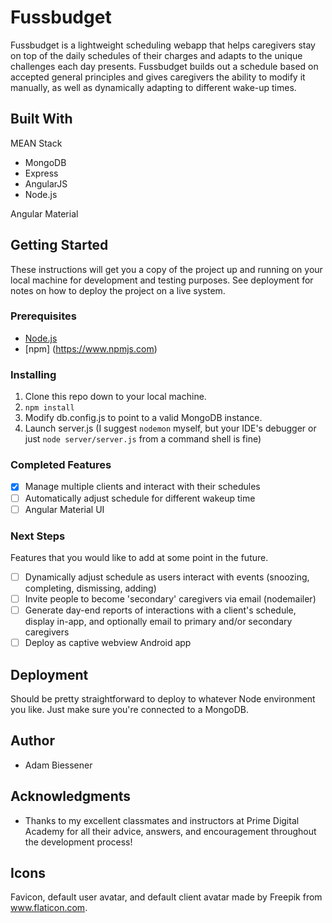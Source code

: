 # Fussbudget

Fussbudget is a lightweight scheduling webapp that helps caregivers stay on top of the daily schedules of their charges and adapts to the unique challenges each day presents. Fussbudget builds out a schedule based on accepted general principles and gives caregivers the ability to modify it manually, as well as dynamically adapting to different wake-up times.

## Built With

MEAN Stack
* MongoDB
* Express
* AngularJS
* Node.js

Angular Material

## Getting Started

These instructions will get you a copy of the project up and running on your local machine for development and testing purposes. See deployment for notes on how to deploy the project on a live system.

### Prerequisites

- [Node.js](https://nodejs.org/en/)
- [npm] (https://www.npmjs.com)

### Installing

1. Clone this repo down to your local machine.
2. `npm install`
3. Modify db.config.js to point to a valid MongoDB instance.
4. Launch server.js (I suggest `nodemon` myself, but your IDE's debugger or just `node server/server.js` from a command shell is fine)

### Completed Features

- [x] Manage multiple clients and interact with their schedules
- [ ] Automatically adjust schedule for different wakeup time
- [ ] Angular Material UI

### Next Steps

Features that you would like to add at some point in the future.

- [ ] Dynamically adjust schedule as users interact with events (snoozing, completing, dismissing, adding)
- [ ] Invite people to become 'secondary' caregivers via email (nodemailer)
- [ ] Generate day-end reports of interactions with a client's schedule, display in-app, and optionally email to primary and/or secondary caregivers
- [ ] Deploy as captive webview Android app

## Deployment

Should be pretty straightforward to deploy to whatever Node environment you like. Just make sure you're connected to a MongoDB.

## Author

* Adam Biessener

## Acknowledgments

* Thanks to my excellent classmates and instructors at Prime Digital Academy for all their advice, answers, and encouragement throughout the development process!

## Icons
Favicon, default user avatar, and default client avatar made by Freepik from www.flaticon.com.